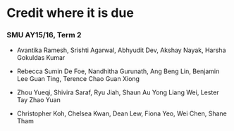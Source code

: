 # Credit where it is due

### SMU AY15/16, Term 2

- Avantika Ramesh, Srishti Agarwal, Abhyudit Dev, Akshay Nayak, Harsha Gokuldas Kumar

- Rebecca Sumin De Foe, Nandhitha Gurunath, Ang Beng Lin, Benjamin Lee Guan Ting, Terence Chao Guan Xiong

- Zhou Yueqi, Shivira Saraf, Ryu Jiah, Shaun Au Yong Liang Wei, Lester Tay Zhao Yuan

- Christopher Koh, Chelsea Kwan, Dean Lew, Fiona Yeo, Wei Chen, Shane Tham
